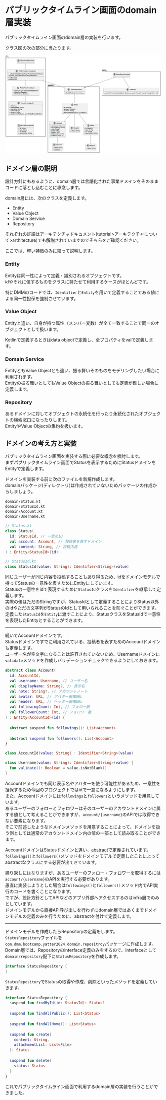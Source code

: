 # パブリックタイムライン画面のdomain層実装
パブリックタイムライン画面のdomain層の実装を行います。  

クラス図の次の部分に当たります。  

![public_timeline_domain](../../image/2/public_timeline_class_domain.png)

## ドメイン層の説明
設計方針にもあるように、domain層では言語化された事業ドメインをそのままコードに落とし込むことに専念します。  

domain層には、次のクラスを定義します。  
- Entity
- Value Object
- Domain Service
- Repository

それぞれの詳細はアーキテクチャドキュメント(tutorial>アーキテクチャについて>arthitecture)でも解説されていますのでそちらをご確認ください。  

ここでは、軽い特徴のみに絞って説明します。  

### Entity
Entityは同一性によって定義・識別されるオブジェクトです。  
idやそれに値するものをクラスに持たせて利用するケースがほとんどです。  

特にDMMのコードでは、`Identifier`と`Entity`を用いて定義することである値による同一性担保を強制させています。  

### Value Object
Entityと違い、自身が持つ属性（メンバー変数）が全て一致することで同一のオブジェクトとして扱います。  

Kotlinで定義するときはdata objectで定義し、全プロパティをvalで定義します。  

### Domain Service
EntityともValue Objectとも違い、振る舞いそのものをモデリングしたい場合に利用されます。  
Entityの振る舞いとしてもValue Objectの振る舞いとしても定義が難しい場合に定義します。  

### Repository
あるドメインに対してオブジェクトの永続化を行ったり永続化されたオブジェクトの検索窓口になったりします。  
EntityやValue Objectの集約を扱います。  

## ドメインの考え方と実装
パブリックタイムライン画面を実装する際に必要な概念を検討します。  
まずパブリックタイムライン画面でStatusを表示するためにStatusドメインをEntityで定義します。  

ドメインを実装する前に次のファイルを新規作成します。  
domainパッケージ(ディレクトリ)は作成されていないためパッケージの作成からしましょう。  

```
domain/Status.kt
domain/StatusId.kt
domain/Account.kt
domain/Username.kt
```


```Kotlin
// Status.kt
class Status(
  id: StatusId, // 一意のID
  val account: Account, // 投稿者を表すドメイン
  val content: String, // 投稿内容
) : Entity<StatusId>(id)
```

```Kotlin
// StatusId.kt
class StatusId(value: String): Identifier<String>(value)
```

同じユーザーが同じ内容を投稿することもあり得るため、idをドメインモデルで持ってStatusの一意性を表すためにEntityにしています。  
Statusの一意性をidで表現するために`StatusId`クラスを`Identifier`を継承して定義します。  
実際の値はただのStringですが、StatusIdとして定義することによりStatus以外のidやただの文字列がStatusのIdとして用いられることを防ぐことができます。  
定義した`StatusId`を`Entity`に渡すことにより、StatusクラスをStatusIdで一意性を表現したEntityとすることができます。  

---

続いてAccountドメインです。  
Statusドメインですでに利用されている、投稿者を表すためのAccountドメインも定義します。  
ユーザー名が空文字になることは許容されていないため、Usernameドメインに`validate`メソッドを作成しバリデーションチェックできるようにしておきます。  

```Kotlin
abstract class Account(
  id: AccountId,
  val username: Username, // ユーザー名
  val displayName: String?, // 表示名
  val note: String?, // アカウントノート
  val avatar: URL, // アバター画像URL
  val header: URL, // ヘッダー画像URL
  val followingCount: Int, // フォロー数
  val followerCount: Int, // フォロワー数
) : Entity<AccountId>(id) {

  abstract suspend fun followings(): List<Account>

  abstract suspend fun followers(): List<Account>
}
```

```Kotlin
class AccountId(value: String) : Identifier<String>(value)
```

```Kotlin
class Username(value: String): Identifier<String>(value) {
  fun validate(): Boolean = value.isNotBlank()
}
```

Accountドメインでも同じ表示名やアバターを使う可能性があるため、一意性を担保するため今回のプロジェクトではidで一意になるようにします。  
また、Accountドメインには`followings`と`followers`というメソッドを用意しています。  
あるユーザーのフォローとフォロワーはそのユーザーのアカウントドメインに属する値として考えることができますが、`account/{username}`のAPIでは取得できない要素になります。  
そこで前述したようなドメインメソッドを用意することによって、ドメインを扱う側としては通常のアカウントドメイン内の値の一部として読み取ることができます。  

AccountドメインはStatusドメインと違い、[abstract](https://kotlinlang.org/docs/classes.html#abstract-classes)で定義されています。  
`followings()`と`followers()`メソッドをドメインモデルで定義したことによってabstractなクラスにする必要が出てきています。  

繰り返しにはなりますが、あるユーザーのフォロー・フォロワーを取得するには`account/{username}`のAPIを実行する必要があります。  
愚直に実装しようとした場合は`followings()`と`followers()`メソッド内でAPI実行のコードを書くことになります。  
ですが、設計方針としてAPIなどのアプリ外部へアクセスするのはinfra層でのみとしています。  
ドメインモデルから直接API呼び出しを行わずにdomain層ではあくまでドメインモデルの定義のみを行うために、abstractを付けて定義します。  

---

ドメインモデルを作成したらRepositoryの定義をします。  
`StatusRepository`ファイルを`com.dmm.bootcamp.yatter2024.domain.repositroy`パッケージに作成します。  
Domain層では、Repositoryのinterface定義のみをするので、interfaceとして`domain/repository`配下に`StatusRepository`を作成します。  

```Kotlin
interface StatusRepository {
}
```

`StatusRepository`でStatusの取得や作成、削除といったメソッドを定義していきます。  

```Kotlin
interface StatusRepository {
  suspend fun findById(id: StatusId): Status?

  suspend fun findAllPublic(): List<Status>

  suspend fun findAllHome(): List<Status>

  suspend fun create(
    content: String,
    attachmentList: List<File>
  ): Status

  suspend fun delete(
    status: Status
  )
}
```

これでパブリックタイムライン画面で利用するdomain層の実装を行うことができました。  
